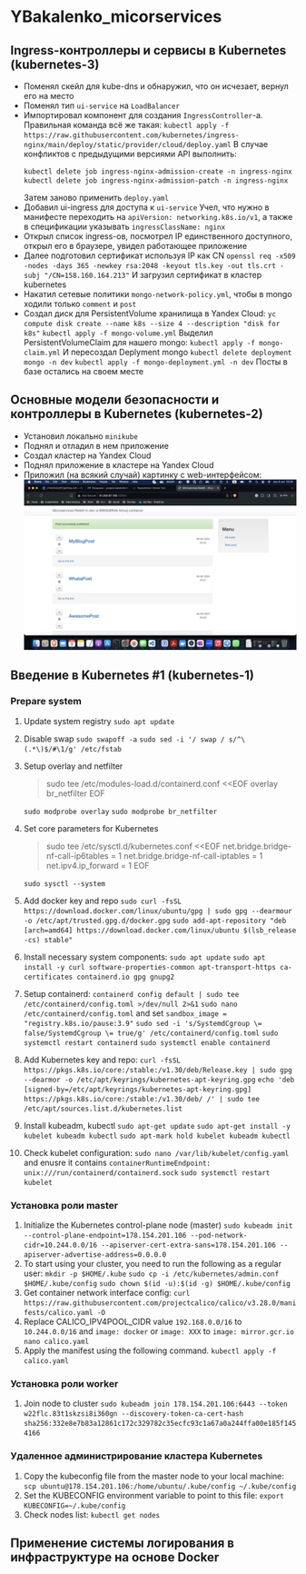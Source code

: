 # YBakalenko_micorservices

## Ingress-контроллеры и сервисы в Kubernetes (kubernetes-3)
 - Поменял скейл для kube-dns и обнаружил, что он исчезает, вернул его на место
 - Поменял тип `ui-service` на `LoadBalancer`
 - Импортировал компонент для создания `IngressController`-а. Правильная команда всё же такая:
   `kubectl apply -f https://raw.githubusercontent.com/kubernetes/ingress-nginx/main/deploy/static/provider/cloud/deploy.yaml`
   В случае конфликтов с предыдущими версиями API выполнить:
   ```
   kubectl delete job ingress-nginx-admission-create -n ingress-nginx
   kubectl delete job ingress-nginx-admission-patch -n ingress-nginx
   ```
   Затем заново применить `deploy.yaml`
 - Добавил ui-ingress для доступа к `ui-service`
   Учел, что нужно в манифесте переходить на `apiVersion: networking.k8s.io/v1`, а также в спецификации указывать `ingressClassName: nginx`
 - Открыл список ingress-ов, посмотрел IP единственного доступного, открыл его в браузере, увидел работающее приложение
 - Далее подготовил сертификат используя IP как CN
   `openssl req -x509 -nodes -days 365 -newkey rsa:2048 -keyout tls.key -out tls.crt -subj "/CN=158.160.164.213"`
   И загрузил сертификат в кластер kubernetes
 - Накатил сетевые политики `mongo-network-policy.yml`, чтобы в mongo ходили только `comment` и `post`
 - Создал диск для PersistentVolume хранилища в Yandex Cloud:
   `yc compute disk create --name k8s --size 4 --description "disk for k8s"`
   `kubectl apply -f mongo-volume.yml`
   Выделил PersistentVolumeClaim для нашего mongo:
   `kubectl apply -f mongo-claim.yml`
   И пересоздал Deplyment mongo
   `kubectl delete deployment mongo -n dev`
   `kubectl apply -f mongo-deployment.yml -n dev`
   Посты в базе остались на своем месте

## Основные модели безопасности и контроллеры в Kubernetes (kubernetes-2)

 - Установил локально `minikube`
 - Поднял и отладил в нем приложение
 - Создал кластер на Yandex Cloud
 - Поднял приложение в кластере на Yandex Cloud
 - Приложил (на всякий случай) картинку с web-интерфейсом:
   ![alt text](artifacts/reddit_app.png)

## Введение в Kubernetes #1 (kubernetes-1)
### Prepare system
1. Update system registry
   `sudo apt update`
2. Disable swap
   `sudo swapoff -a`
   `sudo sed -i '/ swap / s/^\(.*\)$/#\1/g' /etc/fstab`
3. Setup overlay and netfilter
   > sudo tee /etc/modules-load.d/containerd.conf <<EOF
overlay
br_netfilter
EOF

   `sudo modprobe overlay`
   `sudo modprobe br_netfilter`
4. Set core parameters for Kubernetes
   > sudo tee /etc/sysctl.d/kubernetes.conf <<EOF
net.bridge.bridge-nf-call-ip6tables = 1
net.bridge.bridge-nf-call-iptables = 1
net.ipv4.ip_forward = 1
EOF

   `sudo sysctl --system`
5. Add docker key and repo
   `sudo curl -fsSL https://download.docker.com/linux/ubuntu/gpg | sudo gpg --dearmour -o /etc/apt/trusted.gpg.d/docker.gpg`
   `sudo add-apt-repository "deb [arch=amd64] https://download.docker.com/linux/ubuntu $(lsb_release -cs) stable"`
6. Install necessary system components:
   `sudo apt update`
   `sudo apt install -y curl software-properties-common apt-transport-https ca-certificates containerd.io gpg gnupg2`
7. Setup containerd:
   `containerd config default | sudo tee /etc/containerd/config.toml >/dev/null 2>&1`
   `sudo nano /etc/containerd/config.toml` and set `sandbox_image = "registry.k8s.io/pause:3.9"`
   `sudo sed -i 's/SystemdCgroup \= false/SystemdCgroup \= true/g' /etc/containerd/config.toml`
   `sudo systemctl restart containerd`
   `sudo systemctl enable containerd`
8. Add Kubernetes key and repo:
   `curl -fsSL https://pkgs.k8s.io/core:/stable:/v1.30/deb/Release.key | sudo gpg --dearmor -o /etc/apt/keyrings/kubernetes-apt-keyring.gpg`
   `echo 'deb [signed-by=/etc/apt/keyrings/kubernetes-apt-keyring.gpg] https://pkgs.k8s.io/core:/stable:/v1.30/deb/ /' | sudo tee /etc/apt/sources.list.d/kubernetes.list`
9. Install kubeadm, kubectl
   `sudo apt-get update`
   `sudo apt-get install -y kubelet kubeadm kubectl`
   `sudo apt-mark hold kubelet kubeadm kubectl`
10. Check kubelet configuration:
   `sudo nano /var/lib/kubelet/config.yaml` and enusre it contains `containerRuntimeEndpoint: unix:///run/containerd/containerd.sock`
   `sudo systemctl restart kubelet`

### Установка роли master
1. Initialize the Kubernetes control-plane node (master)
   `sudo kubeadm init --control-plane-endpoint=178.154.201.106 --pod-network-cidr=10.244.0.0/16 --apiserver-cert-extra-sans=178.154.201.106 --apiserver-advertise-address=0.0.0.0`
2. To start using your cluster, you need to run the following as a regular user:
   `mkdir -p $HOME/.kube`
   `sudo cp -i /etc/kubernetes/admin.conf $HOME/.kube/config`
   `sudo chown $(id -u):$(id -g) $HOME/.kube/config`
3. Get container network interface config:
   `curl https://raw.githubusercontent.com/projectcalico/calico/v3.28.0/manifests/calico.yaml -O`
4. Replace CALICO_IPV4POOL_CIDR value `192.168.0.0/16` to `10.244.0.0/16` and `image: docker` or `image: XXX` to `image: mirror.gcr.io`
   `nano calico.yaml`
5. Apply the manifest using the following command.
   `kubectl apply -f calico.yaml`

### Установка роли worker
1. Join node to cluster
   `sudo kubeadm join 178.154.201.106:6443 --token w22flc.83t1skzsi8i360gn --discovery-token-ca-cert-hash sha256:332e8e7b83a12861c172c329782c35ecfc93c1a67a0a244ffa00e185f1454166`

### Удаленное администрирование кластера Kubernetes
1. Copy the kubeconfig file from the master node to your local machine:
   `scp ubuntu@178.154.201.106:/home/ubuntu/.kube/config ~/.kube/config`
2. Set the KUBECONFIG environment variable to point to this file:
   `export KUBECONFIG=~/.kube/config`
3. Check nodes list:
   `kubectl get nodes`


## Применение системы логирования в инфраструктуре на основе Docker
